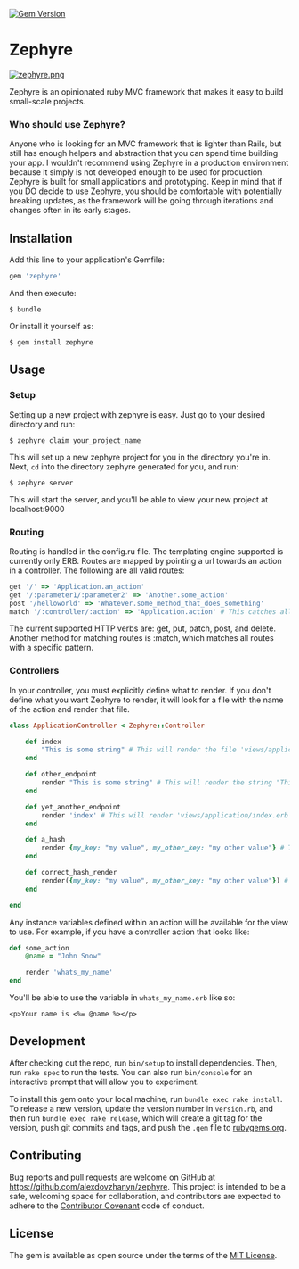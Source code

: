[![Gem Version](https://badge.fury.io/rb/zephyre.svg)](https://badge.fury.io/rb/zephyre)

# Zephyre

[![zephyre.png](https://s23.postimg.org/myvid41bv/zephyre.png)](https://postimg.org/image/ynzi12saf/)

Zephyre is an opinionated ruby MVC framework that makes it easy to build small-scale projects. 

### Who should use Zephyre?

Anyone who is looking for an MVC framework that is lighter than Rails, but still has enough helpers and abstraction that you can spend time building your app.
I wouldn't recommend using Zephyre in a production environment because it simply is not developed enough to be used for production. Zephyre is built for small
applications and prototyping. Keep in mind that if you DO decide to use Zephyre, you should be comfortable with potentially breaking updates, as the framework
will be going through iterations and changes often in its early stages.

## Installation

Add this line to your application's Gemfile:

```ruby
gem 'zephyre'
```

And then execute:

    $ bundle

Or install it yourself as:

    $ gem install zephyre

## Usage

### Setup

Setting up a new project with zephyre is easy. Just go to your desired directory and run:
		
    $ zephyre claim your_project_name

This will set up a new zephyre project for you in the directory you're in. Next, `cd` into the directory zephyre generated for you, and run:
		
    $ zephyre server

This will start the server, and you'll be able to view your new project at localhost:9000


### Routing
Routing is handled in the config.ru file. The templating engine supported is currently only ERB. 
Routes are mapped by pointing a url towards an action in a controller. The following are all valid routes:

```ruby
get '/' => 'Application.an_action'
get '/:parameter1/:parameter2' => 'Another.some_action'
post '/helloworld' => 'Whatever.some_method_that_does_something'
match '/:controller/:action' => 'Application.action' # This catches all routes fitting the pattern and routes it to the specified action
```

The current supported HTTP verbs are: get, put, patch, post, and delete. Another method for matching routes is :match, which matches all routes with a specific pattern.

### Controllers

In your controller, you must explicitly define what to render. If you don't define what you want Zephyre to render, it will look for a file with the name of the action and render that file.

```ruby
class ApplicationController < Zephyre::Controller

	def index
		"This is some string" # This will render the file 'views/application/index.erb' if it is present
	end

	def other_endpoint
		render "This is some string" # This will render the string "This is some string"
	end

	def yet_another_endpoint
		render 'index' # This will render 'views/application/index.erb'
	end

	def a_hash
		render {my_key: "my value", my_other_key: "my other value"} # This will produce an error
	end

	def correct_hash_render
		render({my_key: "my value", my_other_key: "my other value"}) # This will render a stringified version of the hash
	end

end
```

Any instance variables defined within an action will be available for the view to use. For example, if you have a controller action that looks like:

```ruby
def some_action
	@name = "John Snow"

	render 'whats_my_name'
end
```

You'll be able to use the variable in `whats_my_name.erb` like so:

```erb
<p>Your name is <%= @name %></p>
```

## Development

After checking out the repo, run `bin/setup` to install dependencies. Then, run `rake spec` to run the tests. You can also run `bin/console` for an interactive prompt that will allow you to experiment.

To install this gem onto your local machine, run `bundle exec rake install`. To release a new version, update the version number in `version.rb`, and then run `bundle exec rake release`, which will create a git tag for the version, push git commits and tags, and push the `.gem` file to [rubygems.org](https://rubygems.org).

## Contributing

Bug reports and pull requests are welcome on GitHub at https://github.com/alexdovzhanyn/zephyre. This project is intended to be a safe, welcoming space for collaboration, and contributors are expected to adhere to the [Contributor Covenant](http://contributor-covenant.org) code of conduct.


## License

The gem is available as open source under the terms of the [MIT License](http://opensource.org/licenses/MIT).

